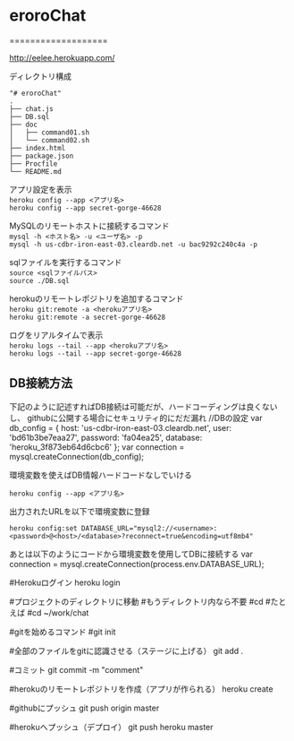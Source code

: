 # eroroChat
===================


http://eelee.herokuapp.com/


ディレクトリ構成

    "# eroroChat" 
    .
    ├── chat.js
    ├── DB.sql
    ├── doc
    │   ├── command01.sh
    │   └── command02.sh
    ├── index.html
    ├── package.json
    ├── Procfile
    └── README.md



アプリ設定を表示  
`heroku config --app <アプリ名>`  
`heroku config --app secret-gorge-46628`  

MySQLのリモートホストに接続するコマンド  
`mysql -h <ホスト名> -u <ユーザ名> -p`  
`mysql -h us-cdbr-iron-east-03.cleardb.net -u bac9292c240c4a -p`  

sqlファイルを実行するコマンド  
`source <sqlファイルパス>`  
`source ./DB.sql`  

herokuのリモートレポジトリを追加するコマンド  
`heroku git:remote -a <herokuアプリ名>`  
`heroku git:remote -a secret-gorge-46628`  

ログをリアルタイムで表示  
`heroku logs --tail --app <herokuアプリ名>`  
`heroku logs --tail --app secret-gorge-46628`  



## DB接続方法


下記のように記述すればDB接続は可能だが、ハードコーディングは良くないし、
githubに公開する場合にセキュリティ的にだだ漏れ
    //DBの設定
    var db_config = {
        host:		'us-cdbr-iron-east-03.cleardb.net',
        user:		'bd61b3be7eaa27',
        password:	'fa04ea25',
        database:	'heroku_3f873eb64d6cbc6'
    };
    var connection = mysql.createConnection(db_config); 
    
環境変数を使えばDB情報ハードコードなしでいける  

    heroku config --app <アプリ名>

出力されたURLを以下で環境変数に登録

    heroku config:set DATABASE_URL="mysql2://<username>:<password>@<host>/<database>?reconnect=true&encoding=utf8mb4"


あとは以下のようにコードから環境変数を使用してDBに接続する
    var connection = mysql.createConnection(process.env.DATABASE_URL);  


#Herokuログイン
heroku login

#プロジェクトのディレクトリに移動
#もうディレクトリ内なら不要
#cd <app-path>
#たとえば
#cd ~/work/chat

#gitを始めるコマンド
#git init

#全部のファイルをgitに認識させる（ステージに上げる）
git add .

#コミット
git commit -m "comment"

#herokuのリモートレポジトリを作成（アプリが作られる）
heroku create

#githubにプッシュ
git push origin master

#herokuへプッシュ（デプロイ）
git push heroku master
